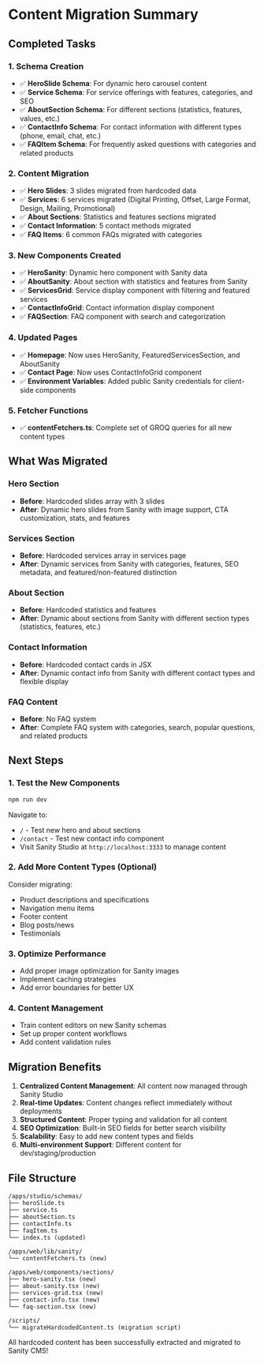 # Content Migration Summary

## Completed Tasks

### 1. Schema Creation

- ✅ **HeroSlide Schema**: For dynamic hero carousel content
- ✅ **Service Schema**: For service offerings with features, categories, and SEO
- ✅ **AboutSection Schema**: For different sections (statistics, features, values, etc.)
- ✅ **ContactInfo Schema**: For contact information with different types (phone, email, chat, etc.)
- ✅ **FAQItem Schema**: For frequently asked questions with categories and related products

### 2. Content Migration

- ✅ **Hero Slides**: 3 slides migrated from hardcoded data
- ✅ **Services**: 6 services migrated (Digital Printing, Offset, Large Format, Design, Mailing, Promotional)
- ✅ **About Sections**: Statistics and features sections migrated
- ✅ **Contact Information**: 5 contact methods migrated
- ✅ **FAQ Items**: 6 common FAQs migrated with categories

### 3. New Components Created

- ✅ **HeroSanity**: Dynamic hero component with Sanity data
- ✅ **AboutSanity**: About section with statistics and features from Sanity
- ✅ **ServicesGrid**: Service display component with filtering and featured services
- ✅ **ContactInfoGrid**: Contact information display component
- ✅ **FAQSection**: FAQ component with search and categorization

### 4. Updated Pages

- ✅ **Homepage**: Now uses HeroSanity, FeaturedServicesSection, and AboutSanity
- ✅ **Contact Page**: Now uses ContactInfoGrid component
- ✅ **Environment Variables**: Added public Sanity credentials for client-side components

### 5. Fetcher Functions

- ✅ **contentFetchers.ts**: Complete set of GROQ queries for all new content types

## What Was Migrated

### Hero Section

- **Before**: Hardcoded slides array with 3 slides
- **After**: Dynamic hero slides from Sanity with image support, CTA customization, stats, and features

### Services Section

- **Before**: Hardcoded services array in services page
- **After**: Dynamic services from Sanity with categories, features, SEO metadata, and featured/non-featured distinction

### About Section

- **Before**: Hardcoded statistics and features
- **After**: Dynamic about sections from Sanity with different section types (statistics, features, etc.)

### Contact Information

- **Before**: Hardcoded contact cards in JSX
- **After**: Dynamic contact info from Sanity with different contact types and flexible display

### FAQ Content

- **Before**: No FAQ system
- **After**: Complete FAQ system with categories, search, popular questions, and related products

## Next Steps

### 1. Test the New Components

```bash
npm run dev
```

Navigate to:

- `/` - Test new hero and about sections
- `/contact` - Test new contact info component
- Visit Sanity Studio at `http://localhost:3333` to manage content

### 2. Add More Content Types (Optional)

Consider migrating:

- Product descriptions and specifications
- Navigation menu items
- Footer content
- Blog posts/news
- Testimonials

### 3. Optimize Performance

- Add proper image optimization for Sanity images
- Implement caching strategies
- Add error boundaries for better UX

### 4. Content Management

- Train content editors on new Sanity schemas
- Set up proper content workflows
- Add content validation rules

## Migration Benefits

1. **Centralized Content Management**: All content now managed through Sanity Studio
2. **Real-time Updates**: Content changes reflect immediately without deployments
3. **Structured Content**: Proper typing and validation for all content
4. **SEO Optimization**: Built-in SEO fields for better search visibility
5. **Scalability**: Easy to add new content types and fields
6. **Multi-environment Support**: Different content for dev/staging/production

## File Structure

```
/apps/studio/schemas/
├── heroSlide.ts
├── service.ts
├── aboutSection.ts
├── contactInfo.ts
├── faqItem.ts
└── index.ts (updated)

/apps/web/lib/sanity/
└── contentFetchers.ts (new)

/apps/web/components/sections/
├── hero-sanity.tsx (new)
├── about-sanity.tsx (new)
├── services-grid.tsx (new)
├── contact-info.tsx (new)
└── faq-section.tsx (new)

/scripts/
└── migrateHardcodedContent.ts (migration script)
```

All hardcoded content has been successfully extracted and migrated to Sanity CMS!
